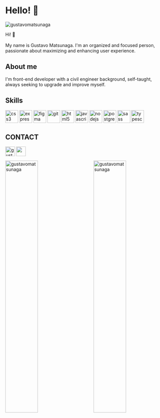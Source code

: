 # Hello! :space_invader:

<p align="left"> <img src="https://komarev.com/ghpvc/?username=gustavomatsunaga" alt="gustavomatsunaga" /> </p>

Hi! :speech_balloon: </br></br>  My name is Gustavo Matsunaga. I'm an organized and focused person, passionate about maximizing and enhancing user experience.

## About me 
I'm front-end developer with a civil engineer background, self-taught, always seeking to upgrade  and improve myself. 

## Skills 
<p align="left"><img src="https://devicons.github.io/devicon/devicon.git/icons/css3/css3-original-wordmark.svg" alt="css3" width="40" height="40"/> <img src="https://devicons.github.io/devicon/devicon.git/icons/express/express-original-wordmark.svg" alt="express" width="40" height="40"/> <img src="https://www.vectorlogo.zone/logos/figma/figma-icon.svg" alt="figma" width="40" height="40"/> <img src="https://www.vectorlogo.zone/logos/git-scm/git-scm-icon.svg" alt="git" width="40" height="40"/> <img src="https://devicons.github.io/devicon/devicon.git/icons/html5/html5-original-wordmark.svg" alt="html5" width="40" height="40"/> <img src="https://devicons.github.io/devicon/devicon.git/icons/javascript/javascript-original.svg" alt="javascript" width="40" height="40"/> <img src="https://devicons.github.io/devicon/devicon.git/icons/nodejs/nodejs-original-wordmark.svg" alt="nodejs" width="40" height="40"/> <img src="https://devicons.github.io/devicon/devicon.git/icons/postgresql/postgresql-original-wordmark.svg" alt="postgresql" width="40" height="40"/> <img src="https://devicons.github.io/devicon/devicon.git/icons/sass/sass-original.svg" alt="sass" width="40" height="40"/> <img src="https://devicons.github.io/devicon/devicon.git/icons/typescript/typescript-original.svg" alt="typescript" width="40" height="40"/></p>


## CONTACT 
<p align="left" >
<a margin-right="30px" href="https://linkedin.com/in/gustavo-matsunaga-0628461a3/" target="blank"><img align="center" src="https://cdn.icon-icons.com/icons2/555/PNG/512/linkedin_icon-icons.com_53609.png" alt="gustavo-matsunaga-0628461a3/" height="30" width="30" /></a>
<a href="https://fb.com/gustavo.m.matsunaga" target="blank"><img align="center" src="https://cdn.icon-icons.com/icons2/555/PNG/512/facebook_icon-icons.com_53612.png" height="30" width="30" /></a>
</p>

<div display="block">
<p><img align="right" width="45%" src="https://github-readme-stats.vercel.app/api/top-langs/?username=gustavomatsunaga&layout=compact&hide=html" alt="gustavomatsunaga" /></p>

<p>&nbsp;<img align="left" width="45%" src="https://github-readme-stats.vercel.app/api?username=gustavomatsunaga&show_icons=true" alt="gustavomatsunaga" /></p>
</div>






